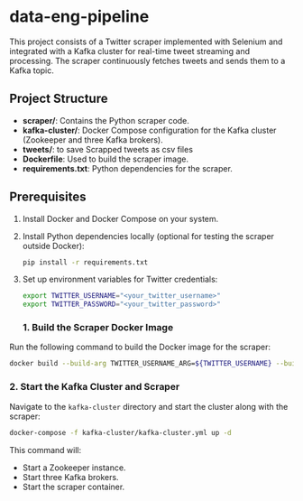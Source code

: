 # data-eng-pipeline

This project consists of a Twitter scraper implemented with Selenium and integrated with a Kafka cluster for real-time tweet streaming and processing. The scraper continuously fetches tweets and sends them to a Kafka topic.

## Project Structure

- **scraper/**: Contains the Python scraper code.
- **kafka-cluster/**: Docker Compose configuration for the Kafka cluster (Zookeeper and three Kafka brokers).
- **tweets/**: to save Scrapped tweets as csv files
- **Dockerfile**: Used to build the scraper image.
- **requirements.txt**: Python dependencies for the scraper.

## Prerequisites

1. Install Docker and Docker Compose on your system.
2. Install Python dependencies locally (optional for testing the scraper outside Docker):

   ```bash
   pip install -r requirements.txt
   ```
3. Set up environment variables for Twitter credentials:

   ```bash
   export TWITTER_USERNAME="<your_twitter_username>"
   export TWITTER_PASSWORD="<your_twitter_password>"
   ```

   ### 1. Build the Scraper Docker Image

Run the following command to build the Docker image for the scraper:

```bash
docker build --build-arg TWITTER_USERNAME_ARG=${TWITTER_USERNAME} --build-arg TWITTER_PASSWORD_ARG=${TWITTER_PASSWORD} -t tweets-scraper .
```

### 2. Start the Kafka Cluster and Scraper

Navigate to the `kafka-cluster` directory and start the cluster along with the scraper:

```bash
docker-compose -f kafka-cluster/kafka-cluster.yml up -d
```

This command will:
- Start a Zookeeper instance.
- Start three Kafka brokers.
- Start the scraper container.
